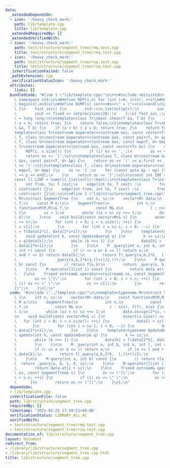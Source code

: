 ```yaml
---
data:
  _extendedDependsOn:
  - icon: ':heavy_check_mark:'
    path: lib/template.cpp
    title: lib/template.cpp
  _extendedRequiredBy: []
  _extendedVerifiedWith:
  - icon: ':heavy_check_mark:'
    path: test/structure/segment_tree/rmq.test.cpp
    title: test/structure/segment_tree/rmq.test.cpp
  - icon: ':heavy_check_mark:'
    path: test/structure/segment_tree/rsq.test.cpp
    title: test/structure/segment_tree/rsq.test.cpp
  _isVerificationFailed: false
  _pathExtension: cpp
  _verificationStatusIcon: ':heavy_check_mark:'
  attributes:
    links: []
  bundledCode: "#line 1 \"lib/template.cpp\"\n\n\n#include <bits/stdc++.h>\nusing\
    \ namespace std;\n\n#define REP(i,n) for (int i=0; i<(n); ++i)\n#define ALL(x)\
    \ begin(x),end(x)\n#define DUMP(x) cerr<<#x<<\" = \"<<(x)<<endl\n\nstruct fast_ios\
    \ {\n    fast_ios() {\n        std::cin.tie(nullptr);\n        ios::sync_with_stdio(false);\n\
    \        cout << fixed << setprecision(20);\n    };\n} fast_ios_;\n\nusing ll\
    \ = long long;\n\ntemplate<class T>\nbool chmin(T &a, T b) {\n    if (a > b) {\
    \ a = b; return true; }\n    return false;\n}\ntemplate<class T>\nbool chmax(T\
    \ &a, T b) {\n    if (a < b) { a = b; return true; }\n    return false;\n}\n\n\
    template<class T>\nostream &operator<<(ostream &os, const vector<T> &v);\ntemplate<class\
    \ T, class U>\nostream &operator<<(ostream &os, const pair<T, U> &p);\ntemplate<class\
    \ T, class U>\nostream &operator<<(ostream &os, const map<T, U> &mp);\n\ntemplate<class\
    \ T>\nostream &operator<<(ostream &os, const vector<T> &v) {\n    os << '[';\n\
    \    REP(i, v.size()) {\n        if (i) os << ',';\n        os << v[i];\n    }\n\
    \    return os << ']';\n}\n\ntemplate<class T, class U>\nostream &operator<<(ostream\
    \ &os, const pair<T, U> &p) {\n    return os << '(' << p.first << ' ' << p.second\
    \ << ')';\n}\n\ntemplate<class T, class U>\nostream &operator<<(ostream &os, const\
    \ map<T, U> &mp) {\n    os << '{';\n    for (const auto &p : mp) {\n        os\
    \ << p << endl;\n    }\n    return os << '}';\n}\n\nconst int INF = numeric_limits<int>::max();\n\
    const ll LINF = numeric_limits<ll>::max();\n\ntemplate<class T>\nstruct edge {\n\
    \    int from, to; T cost;\n    edge(int to, T cost) :\n        from(-1), to(to),\
    \ cost(cost) {}\n    edge(int from, int to, T cost) :\n        from(from), to(to),\
    \ cost(cost) {}\n};\n\n\n#line 2 \"lib/structure/segment_tree.cpp\"\n\ntemplate<typename\
    \ M>\nstruct SegmentTree {\n    int n, sz;\n    vector<M> data;\n    const function<M(M,M)>\
    \ f;\n    const M e;\n\n    SegmentTree(\n            int n,\n            const\
    \ function<M(M,M)>& f,\n            const M& e\n            ) : n(n), f(f), e(e)\
    \ {\n        sz = 1;\n        while (sz < n) sz <<= 1;\n        data.assign(2*sz,\
    \ e);\n    }\n\n    void build(const vector<M>& v) {\n        assert(v.size()\
    \ <= n);\n        for (int i = 0; i < v.size(); ++i) {\n            data[i + sz]\
    \ = v[i];\n        }\n        for (int i = sz-1; i > 0; --i) {\n            data[i]\
    \ = f(data[2*i], data[2*i+1]);\n        }\n    }\n\n    template<typename UpdateQuery>\n\
    \    void update(int k, const UpdateQuery& q) {\n        k += sz;\n        data[k]\
    \ = q(data[k]);\n        while (k >>= 1) {\n            data[k] = f(data[2*k],\
    \ data[2*k+1]);\n        }\n    }\n\n    M _query(int a, int b, int k, int l,\
    \ int r) const {\n        if (r <= a or b <= l) return e;\n        if (a <= l\
    \ and r <= b) return data[k];\n        return f(_query(a,b,2*k,  l,(l+r)/2),\n\
    \                 _query(a,b,2*k+1,(l+r)/2,r));\n    }\n\n    M query(int a, int\
    \ b) const {\n        // return f[a,b)\n        return _query(a, b, 1, 0, sz);\n\
    \    }\n\n    M operator[](int i) const {\n        return data.at(i + sz);\n \
    \   }\n\n    friend ostream& operator<<(ostream& os, const SegmentTree& s) {\n\
    \        os << \"[\";\n        for (int i = 0; i < s.n; ++i) {\n            if\
    \ (i) os << \" \";\n            os << s[i];\n        }\n        return os << \"\
    ]\";\n    }\n};\n"
  code: "#include \"../template.cpp\"\n\ntemplate<typename M>\nstruct SegmentTree\
    \ {\n    int n, sz;\n    vector<M> data;\n    const function<M(M,M)> f;\n    const\
    \ M e;\n\n    SegmentTree(\n            int n,\n            const function<M(M,M)>&\
    \ f,\n            const M& e\n            ) : n(n), f(f), e(e) {\n        sz =\
    \ 1;\n        while (sz < n) sz <<= 1;\n        data.assign(2*sz, e);\n    }\n\
    \n    void build(const vector<M>& v) {\n        assert(v.size() <= n);\n     \
    \   for (int i = 0; i < v.size(); ++i) {\n            data[i + sz] = v[i];\n \
    \       }\n        for (int i = sz-1; i > 0; --i) {\n            data[i] = f(data[2*i],\
    \ data[2*i+1]);\n        }\n    }\n\n    template<typename UpdateQuery>\n    void\
    \ update(int k, const UpdateQuery& q) {\n        k += sz;\n        data[k] = q(data[k]);\n\
    \        while (k >>= 1) {\n            data[k] = f(data[2*k], data[2*k+1]);\n\
    \        }\n    }\n\n    M _query(int a, int b, int k, int l, int r) const {\n\
    \        if (r <= a or b <= l) return e;\n        if (a <= l and r <= b) return\
    \ data[k];\n        return f(_query(a,b,2*k,  l,(l+r)/2),\n                 _query(a,b,2*k+1,(l+r)/2,r));\n\
    \    }\n\n    M query(int a, int b) const {\n        // return f[a,b)\n      \
    \  return _query(a, b, 1, 0, sz);\n    }\n\n    M operator[](int i) const {\n\
    \        return data.at(i + sz);\n    }\n\n    friend ostream& operator<<(ostream&\
    \ os, const SegmentTree& s) {\n        os << \"[\";\n        for (int i = 0; i\
    \ < s.n; ++i) {\n            if (i) os << \" \";\n            os << s[i];\n  \
    \      }\n        return os << \"]\";\n    }\n};\n"
  dependsOn:
  - lib/template.cpp
  isVerificationFile: false
  path: lib/structure/segment_tree.cpp
  requiredBy: []
  timestamp: '2021-02-25 17:59:51+09:00'
  verificationStatus: LIBRARY_ALL_AC
  verifiedWith:
  - test/structure/segment_tree/rmq.test.cpp
  - test/structure/segment_tree/rsq.test.cpp
documentation_of: lib/structure/segment_tree.cpp
layout: document
redirect_from:
- /library/lib/structure/segment_tree.cpp
- /library/lib/structure/segment_tree.cpp.html
title: lib/structure/segment_tree.cpp
---
```


